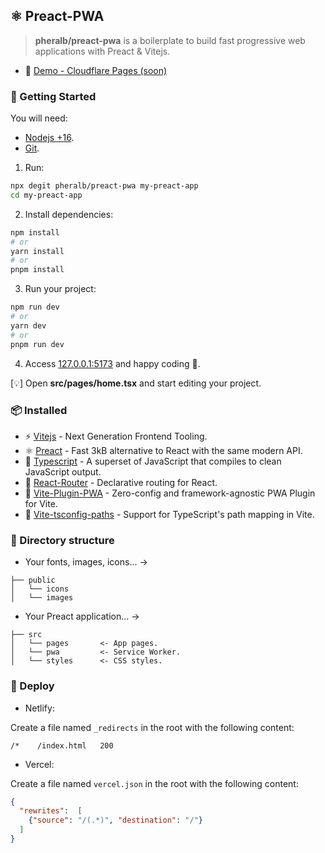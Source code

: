 ## ⚛️ Preact-PWA

> **pheralb/preact-pwa** is a boilerplate to build fast progressive web applications with Preact & Vitejs.

- 👀 [Demo - Cloudflare Pages (soon)](#)

### 🚀 Getting Started

You will need:

- [Nodejs +16](https://nodejs.org/es/).
- [Git](https://git-scm.com/downloads).

1. Run:

```bash
npx degit pheralb/preact-pwa my-preact-app
cd my-preact-app
```

2. Install dependencies:

```bash
npm install
# or
yarn install
# or
pnpm install
```

3. Run your project:

```bash
npm run dev
# or
yarn dev
# or
pnpm run dev
```

4. Access [127.0.0.1:5173](http://127.0.0.1:5173/) and happy coding 🥳.

[💡] Open **src/pages/home.tsx** and start editing your project.

### 📦 Installed

- ⚡️ [Vitejs](https://vitejs.dev/) - Next Generation Frontend Tooling.
- ⚛️ [Preact](https://preactjs.com/) - Fast 3kB alternative to React with the same modern API.
- 💙 [Typescript](https://github.com/microsoft/TypeScript) - A superset of JavaScript that compiles to clean JavaScript output.
- 🌳 [React-Router](https://reactrouter.com/en/main) - Declarative routing for React.
- 📲 [Vite-Plugin-PWA](https://vite-plugin-pwa.netlify.app/) - Zero-config and framework-agnostic PWA Plugin for Vite.
- 🔷 [Vite-tsconfig-paths](https://github.com/aleclarson/vite-tsconfig-paths) - Support for TypeScript's path mapping in Vite.

### 📂 Directory structure

- Your fonts, images, icons... ->
```tree
├── public
│   └── icons
│   └── images
```

- Your Preact application... ->
```tree
├── src
│   └── pages       <- App pages.
│   └── pwa         <- Service Worker.
│   └── styles      <- CSS styles.
```

### 🌟 Deploy

- Netlify:

Create a file named `_redirects` in the root with the following
content:

```
/*    /index.html   200
```

- Vercel:

Create a file named `vercel.json` in the root with the following
content:

```json
{
  "rewrites":  [
    {"source": "/(.*)", "destination": "/"}
  ]
}
```
